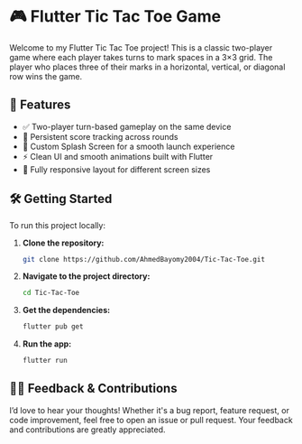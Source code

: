 # 🎮 Flutter Tic Tac Toe Game

Welcome to my Flutter Tic Tac Toe project! This is a classic two-player game where each player takes turns to mark spaces in a 3×3 grid. The player who places three of their marks in a horizontal, vertical, or diagonal row wins the game.

## 🚀 Features
- ✅ Two-player turn-based gameplay on the same device
- 🧠 Persistent score tracking across rounds
- 🎨 Custom Splash Screen for a smooth launch experience
- ⚡ Clean UI and smooth animations built with Flutter
- 📱 Fully responsive layout for different screen sizes

## 🛠️ Getting Started
To run this project locally:

1. **Clone the repository:**
   ```bash
   git clone https://github.com/AhmedBayomy2004/Tic-Tac-Toe.git
2. **Navigate to the project directory:**
   ```bash
   cd Tic-Tac-Toe
3. **Get the dependencies:**
   ```bash
   flutter pub get
4. **Run the app:**
   ```bash
   flutter run
   

## 🙋‍♂️ Feedback & Contributions
I’d love to hear your thoughts! Whether it's a bug report, feature request, or code improvement, feel free to open an issue or pull request. Your feedback and contributions are greatly appreciated.



